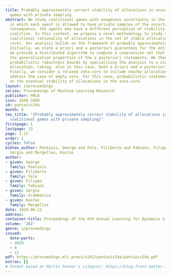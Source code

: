 ```yaml
---
title: Probably approximately correct stability of allocations in uncertain coalitional
  games with private sampling
abstract: We study coalitional games with exogenous uncertainty in the coalition value,
  in which each agent is allowed to have private samples of the uncertainty. As a
  consequence, the agents may have a different perception of stability of the grand
  coalition. In this context, we propose a novel methodology to study the out-of-sample
  coalitional rationality of allocations in the set of stable allocations (i.e., the
  core). Our analysis builds on the framework of probably approximately correct learning.
  Initially, we state a priori and a posteriori guarantees for the entire core. Furthermore,
  we provide a distributed algorithm to compute a compression set that determines
  the generalization properties of the a posteriori statements. We then refine our
  probabilistic robustness bounds by specialising the analysis to a single payoff
  allocation, taking, also in this case, both a priori and a posteriori approaches.
  Finally, we consider a relaxed zeta-core to include nearby allocations and also
  address the case of empty core. For this case, probabilistic statements are given
  on the eventual stability of allocations in the zeta-core.
layout: inproceedings
series: Proceedings of Machine Learning Research
publisher: PMLR
issn: 2640-3498
id: pantazis24a
month: 0
tex_title: "{Probably approximately correct stability of allocations in uncertain
  coalitional games with private sampling}"
firstpage: 1
lastpage: 13
page: 1-13
order: 1
cycles: false
bibtex_author: Pantazis, George and Fele, Filiberto and Fabiani, Filippo and Grammatico,
  Sergio and Margellos, Kostas
author:
- given: George
  family: Pantazis
- given: Filiberto
  family: Fele
- given: Filippo
  family: Fabiani
- given: Sergio
  family: Grammatico
- given: Kostas
  family: Margellos
date: 2024-06-11
address:
container-title: Proceedings of the 6th Annual Learning for Dynamics & Control Conference
volume: '242'
genre: inproceedings
issued:
  date-parts:
  - 2024
  - 6
  - 11
pdf: https://proceedings.mlr.press/v242/pantazis24a/pantazis24a.pdf
extras: []
# Format based on Martin Fenner's citeproc: https://blog.front-matter.io/posts/citeproc-yaml-for-bibliographies/
---
```

